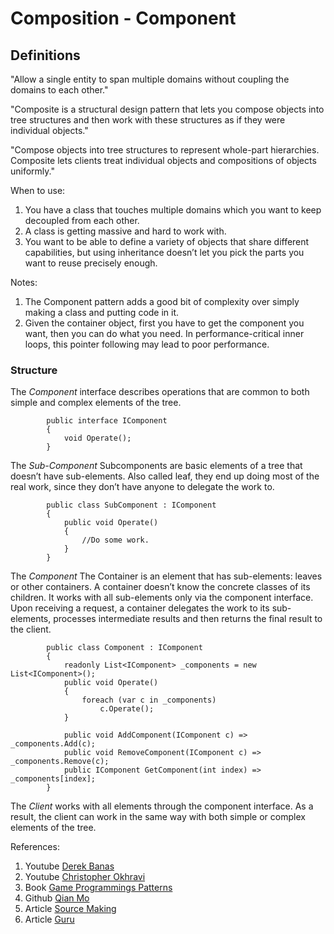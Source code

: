 
# Composition - Component

## Definitions

"Allow a single entity to span multiple domains without coupling the domains to each other."

"Composite is a structural design pattern that lets you compose objects into tree structures and then work with these structures as if they were individual objects."

"Compose objects into tree structures to represent whole-part hierarchies. Composite lets clients treat individual objects and compositions of objects uniformly."

When to use: 
1. You have a class that touches multiple domains which you want to keep decoupled from each other.
2. A class is getting massive and hard to work with.
3. You want to be able to define a variety of objects that share different capabilities, but using inheritance doesn’t 
let you pick the parts you want to reuse precisely enough.

Notes: 
1. The Component pattern adds a good bit of complexity over simply making a class and putting code in it.
2. Given the container object, first you have to get the component you want, then you can do what you need. 
In performance-critical inner loops, this pointer following may lead to poor performance.


### Structure

The *Component* interface describes operations that are common to both simple and complex elements of the tree.
```
        public interface IComponent
        {
            void Operate();
        }
```
The *Sub-Component* Subcomponents are basic elements of a tree that doesn’t have sub-elements. Also called leaf,
they end up doing most of the real work, since they don’t have anyone to delegate the work to.
```
        public class SubComponent : IComponent
        {
            public void Operate()
            {
                //Do some work.
            }
        }
```
The *Component* The Container is an element that has sub-elements: leaves or other containers. 
A container doesn’t know the concrete classes of its children. It works with all sub-elements only via the component interface. 
Upon receiving a request, a container delegates the work to its sub-elements, processes intermediate results and then returns the final result to the client.
```
        public class Component : IComponent
        {
            readonly List<IComponent> _components = new List<IComponent>();
            public void Operate()
            {
                foreach (var c in _components)
                    c.Operate();
            }

            public void AddComponent(IComponent c) => _components.Add(c);
            public void RemoveComponent(IComponent c) => _components.Remove(c);
            public IComponent GetComponent(int index) => _components[index];
        }
```

The *Client* works with all elements through the component interface. As a result, the client can work in the same way with both simple or complex elements of the tree.

References:
1. Youtube [Derek Banas](https://www.youtube.com/watch?v=2HUnoKyC9l0&list=PLF206E906175C7E07&index=19&t=0s)
2. Youtube [Christopher Okhravi](https://www.youtube.com/watch?v=EWDmWbJ4wRA&list=PLrhzvIcii6GNjpARdnO4ueTUAVR9eMBpc&index=15&t=965s)
3. Book [Game Programmings Patterns](https://gameprogrammingpatterns.com/component.html)
4. Github [Qian Mo](https://github.com/QianMo/Unity-Design-Pattern/tree/master/Assets/Structural%20Patterns/Composite%20Pattern)
6. Article [Source Making](https://sourcemaking.com/design_patterns/composite)
7. Article [Guru](https://refactoring.guru/design-patterns/composite)
